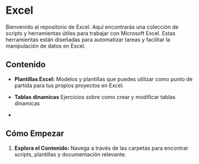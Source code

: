 # Excel

Bienvenido al repositorio de Excel. Aquí encontrarás una colección de scripts y herramientas útiles para trabajar con Microsoft Excel. Estas herramientas están diseñadas para automatizar tareas y facilitar la manipulación de datos en Excel.

## Contenido

- **Plantillas Excel:** Modelos y plantillas que puedes utilizar como punto de partida para tus propios proyectos en Excel.

- **Tablas dinamicas** Ejercicios sobre como crear y modificar tablas dinamicas
- 
## Cómo Empezar

1. **Explora el Contenido:** Navega a través de las carpetas para encontrar scripts, plantillas y documentación relevante.
